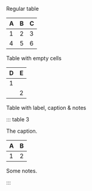 Regular table

| A   | B   | C   |
| --- | --- | --- |
| 1   | 2   | 3   |
| 4   | 5   | 6   |

Table with empty cells

| D   | E   |
| --- | --- |
| 1   |     |
|     | 2   |

Table with label, caption & notes

::: table 3

The caption.

| A   | B   |
| --- | --- |
| 1   | 2   |

Some notes.

:::